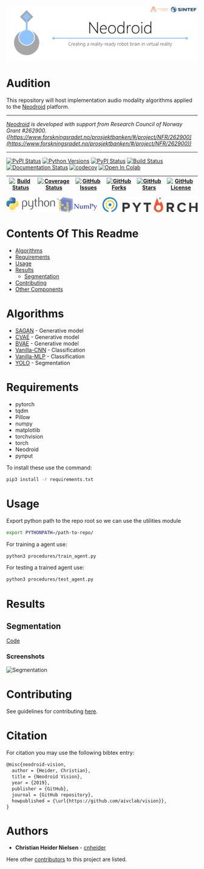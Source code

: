 ![header](.github/images/header.png)

# Audition

This repository will host implementation audio modality algorithms applied to the [Neodroid](https://github.com/sintefneodroid/) platform.

---

_[Neodroid](https://github.com/sintefneodroid) is developed with support from Research Council of Norway Grant #262900. ([https://www.forskningsradet.no/prosjektbanken/#/project/NFR/262900](https://www.forskningsradet.no/prosjektbanken/#/project/NFR/262900))_

---


[![PyPI Status](https://badge.fury.io/py/repo.svg)](https://badge.fury.io/py/repo)
[![Python Versions](https://img.shields.io/pypi/pyversions/repo.svg)](https://pypi.org/project/repo/)
[![PyPI Status](https://pepy.tech/badge/repo)](https://pepy.tech/project/repo)
[![Build Status](https://img.shields.io/endpoint.svg?url=https%3A%2F%2Factions-badge.atrox.dev%2Fauthor%2Frepo%2Fbadge%3Fref%3Dmaster&style=flat)](https://actions-badge.atrox.dev/author/repo/goto?ref=master)
[![Documentation Status](https://readthedocs.org/projects/repo/badge/?version=latest)](https://lhotse.readthedocs.io/en/latest/?badge=latest)
[![codecov](https://codecov.io/gh/author/repo/branch/master/graph/badge.svg)](https://codecov.io/gh/author/repo)
[![Open In Colab](https://colab.research.google.com/assets/colab-badge.svg)](https://colab.research.google.com/github/author/repo/blob/master/notebooks/repo-introduction.ipynb)

| [![Build Status](https://travis-ci.org/sintefneodroid/agent.svg?branch=master)](https://travis-ci.org/sintefneodroid/agent)  | [![Coverage Status](https://coveralls.io/repos/github/sintefneodroid/agent/badge.svg?branch=master)](https://coveralls.io/github/sintefneodroid/agent?branch=master)  | [![GitHub Issues](https://img.shields.io/github/issues/sintefneodroid/agent.svg?style=flat)](https://github.com/sintefneodroid/agent/issues)  |  [![GitHub Forks](https://img.shields.io/github/forks/sintefneodroid/agent.svg?style=flat)](https://github.com/sintefneodroid/agent/network) | [![GitHub Stars](https://img.shields.io/github/stars/sintefneodroid/agent.svg?style=flat)](https://github.com/sintefneodroid/agent/stargazers) |[![GitHub License](https://img.shields.io/github/license/sintefneodroid/agent.svg?style=flat)](https://github.com/sintefneodroid/agent/blob/master/LICENSE.md) |
|---|---|---|---|---|---|

<p align="center" width="100%">
  <a href="https://www.python.org/">
    <img alt="python" src=".github/images/python.svg" height="40" align="left">
  </a>
  <a href="http://pytorch.org/"style="float: right;">
    <img alt="pytorch" src=".github/images/pytorch.svg" height="40" align="right" >
  </a>
</p>
<p align="center" width="100%">
  <a href="http://www.numpy.org/">
    <img alt="numpy" src=".github/images/numpy.svg" height="40" align="left">
  </a>
  <a href="https://github.com/tqdm/tqdm" style="float:center;">
    <img alt="tqdm" src=".github/images/tqdm.gif" height="40" align="center">
  </a>
</p>

# Contents Of This Readme

- [Algorithms](#algorithms)
- [Requirements](#requirements)
- [Usage](#usage)
- [Results](#results)
    - [Segmentation](#segmentation)
- [Contributing](#contributing)
- [Other Components](#other-components-of-the-neodroid-platform)

# Algorithms

- [SAGAN](vision/.py) - Generative model
- [CVAE](vision/.py) - Generative model
- [BVAE](vision/.py) - Generative model
- [Vanilla-CNN](vision/.py) - Classification
- [Vanilla-MLP](vision/.py) - Classification
- [YOLO](vision/.py) - Segmentation

# Requirements

- pytorch
- tqdm
- Pillow
- numpy
- matplotlib
- torchvision
- torch
- Neodroid
- pynput

To install these use the command:

````bash
pip3 install -r requirements.txt
````

# Usage

Export python path to the repo root so we can use the utilities module

````bash
export PYTHONPATH=/path-to-repo/
````

For training a agent use:

````bash
python3 procedures/train_agent.py
````

For testing a trained agent use:

````bash
python3 procedures/test_agent.py
````

# Results

## Segmentation

[Code](samples/regression/segmentation/run.py)

### Screenshots

![Segmentation](.github/images/results/ori_mask_seg_recon.png)

# Contributing

See guidelines for contributing [here](CONTRIBUTING.md).

# Citation

For citation you may use the following bibtex entry:

````
@misc{neodroid-vision,
  author = {Heider, Christian},
  title = {Neodroid Vision},
  year = {2019},
  publisher = {GitHub},
  journal = {GitHub repository},
  howpublished = {\url{https://github.com/aivclab/vision}},
}
````

# Authors

* **Christian Heider Nielsen** - [cnheider](https://github.com/cnheider)

Here other [contributors](https://github.com/aivclab/vision/contributors) to this project are listed.
